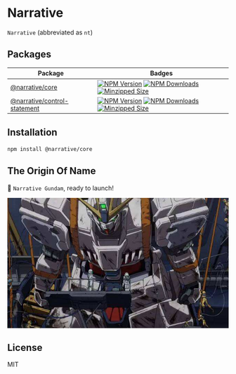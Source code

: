 # Narrative

`Narrative` (abbreviated as `nt`)

## Packages

| Package                                                                                                     | Badges                                                                                                                                                                                                                                                                                                                                                                                                                                                                                                                                            |
| ----------------------------------------------------------------------------------------------------------- | ------------------------------------------------------------------------------------------------------------------------------------------------------------------------------------------------------------------------------------------------------------------------------------------------------------------------------------------------------------------------------------------------------------------------------------------------------------------------------------------------------------------------------------------------- |
| [@narrative/core](https://github.com/joe-sky/narrative/tree/master/packages/core)                           | <a href="https://www.npmjs.org/package/@narrative/core"><img src="https://img.shields.io/npm/v/@narrative/core.svg" alt="NPM Version"></a> <a href="https://www.npmjs.org/package/@narrative/core"><img src="https://img.shields.io/npm/dm/@narrative/core.svg" alt="NPM Downloads"></a> <a href="https://bundlephobia.com/result?p=@narrative/core"><img src="https://img.shields.io/bundlephobia/minzip/@narrative/core.svg?style=flat" alt="Minzipped Size"></a>                                                                               |
| [@narrative/control-statement](https://github.com/joe-sky/narrative/tree/master/packages/control-statement) | <a href="https://www.npmjs.org/package/@narrative/control-statement"><img src="https://img.shields.io/npm/v/@narrative/control-statement.svg" alt="NPM Version"></a> <a href="https://www.npmjs.org/package/@narrative/control-statement"><img src="https://img.shields.io/npm/dm/@narrative/control-statement.svg" alt="NPM Downloads"></a> <a href="https://bundlephobia.com/result?p=@narrative/control-statement"><img src="https://img.shields.io/bundlephobia/minzip/@narrative/control-statement.svg?style=flat" alt="Minzipped Size"></a> |

## Installation

```bash
npm install @narrative/core
```

## The Origin Of Name

🤖 `Narrative Gundam`, ready to launch!

<img src="./public/images/narrative-gundam.jpg" alt="Narrative">

## License

MIT
